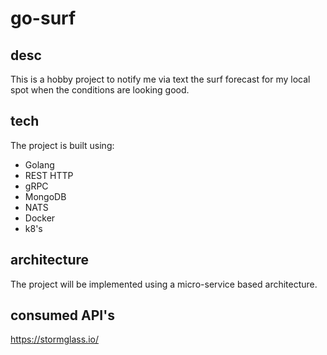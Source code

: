 # go-surf

## desc
This is a hobby project to notify me via text the surf forecast for my local spot when the conditions are looking good.

## tech
The project is built using:
- Golang
- REST HTTP
- gRPC
- MongoDB
- NATS
- Docker
- k8's

## architecture
The project will be implemented using a micro-service based architecture.

## consumed API's
https://stormglass.io/

